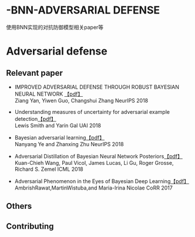 # -BNN-ADVERSARIAL DEFENSE
使用BNN实现的对抗防御模型相关paper等
# Adversarial defense


## Relevant paper

* IMPROVED ADVERSARIAL DEFENSE THROUGH ROBUST BAYESIAN NEURAL NETWORK [【pdf】](https://arxiv.org/pdf/1803.00404.pdf)<br>
Ziang Yan, Yiwen Guo, Changshui Zhang NeurIPS 2018

* Understanding measures of uncertainty for adversarial example detection[【pdf】](https://arxiv.org/pdf/1803.08533v1.pdf)<br>
Lewis Smith and Yarin Gal  UAI 2018

* Bayesian adversarial learning[【pdf】](http://papers.nips.cc/paper/7921-bayesian-adversarial-learning.pdf)<br>
Nanyang Ye and Zhanxing Zhu  NeurIPS 2018


* Adversarial Distillation of Bayesian Neural Network Posteriors[【pdf】](https://arxiv.org/pdf/1806.10317.pdf)<br> 
Kuan-Chieh Wang, Paul Vicol, James Lucas, Li Gu, Roger Grosse, Richard S. Zemel  ICML 2018

* Adversarial Phenomenon in the Eyes of Bayesian Deep Learning[【pdf】](https://arxiv.org/pdf/1711.08244.pdf)<br>
AmbrishRawat,MartinWistuba,and Maria-Irina Nicolae CoRR 2017










## Others



## Contributing

